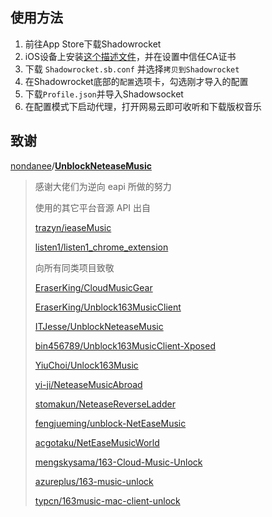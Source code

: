 ## 使用方法


1. 前往App Store下载Shadowrocket
2. iOS设备上安装[这个描述文件](https://github.com/nondanee/UnblockNeteaseMusic/raw/master/server.crt)，并在设置中信任CA证书
3. 下载 `Shadowrocket.sb.conf` 并选择`拷贝到Shadowrocket`
4. 在Shadowrocket底部的`配置`选项卡，勾选刚才导入的配置
5. 下载`Profile.json`并导入Shadowsocket
6. 在配置模式下启动代理，打开网易云即可收听和下载版权音乐



## 致谢


[nondanee](https://github.com/nondanee)/**[UnblockNeteaseMusic](https://github.com/nondanee/UnblockNeteaseMusic)**

> 感谢大佬们为逆向 eapi 所做的努力
>
> 使用的其它平台音源 API 出自
>
> [trazyn/ieaseMusic](https://github.com/trazyn/ieaseMusic)
>
> [listen1/listen1_chrome_extension](https://github.com/listen1/listen1_chrome_extension)
>
> 向所有同类项目致敬
>
> [EraserKing/CloudMusicGear](https://github.com/EraserKing/CloudMusicGear)
>
> [EraserKing/Unblock163MusicClient](https://github.com/EraserKing/Unblock163MusicClient)
>
> [ITJesse/UnblockNeteaseMusic](https://github.com/ITJesse/UnblockNeteaseMusic/)
>
> [bin456789/Unblock163MusicClient-Xposed](https://github.com/bin456789/Unblock163MusicClient-Xposed)
>
> [YiuChoi/Unlock163Music](https://github.com/YiuChoi/Unlock163Music)
>
> [yi-ji/NeteaseMusicAbroad](https://github.com/yi-ji/NeteaseMusicAbroad)
>
> [stomakun/NeteaseReverseLadder](https://github.com/stomakun/NeteaseReverseLadder/)
>
> [fengjueming/unblock-NetEaseMusic](https://github.com/fengjueming/unblock-NetEaseMusic)
>
> [acgotaku/NetEaseMusicWorld](https://github.com/acgotaku/NetEaseMusicWorld)
>
> [mengskysama/163-Cloud-Music-Unlock](https://github.com/mengskysama/163-Cloud-Music-Unlock)
>
> [azureplus/163-music-unlock](https://github.com/azureplus/163-music-unlock)
>
> [typcn/163music-mac-client-unlock](https://github.com/typcn/163music-mac-client-unlock)

